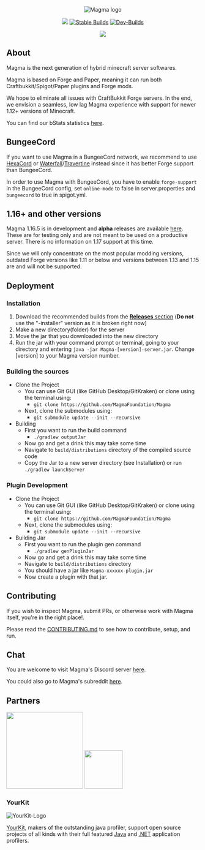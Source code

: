 <div align="center">
<img src="https://i.imgur.com/zTCTCWG.png" alt="Magma logo" align="middle"></img>

![](https://img.shields.io/badge/Minecraft%20Forge-1.12.2%20--%202855-orange.svg?style=for-the-badge)
[![Stable Builds](https://github.com/Hexeption/Magma/actions/workflows/stable-build.yml/badge.svg)](https://github.com/Hexeption/Magma/actions/workflows/stable-build.yml)
[![Dev-Builds](https://github.com/Hexeption/Magma/actions/workflows/dev-builds.yml/badge.svg)](https://github.com/Hexeption/Magma/actions/workflows/dev-builds.yml)

![](https://bstats.org/signatures/bukkit/magma.svg)
</div>

## About

Magma is the next generation of hybrid minecraft server softwares.

Magma is based on Forge and Paper, meaning it can run both Craftbukkit/Spigot/Paper plugins and Forge mods.

We hope to eliminate all issues with CraftBukkit Forge servers. In the end, we envision a seamless, low lag Magma experience with support for newer 1.12+ versions of Minecraft.

You can find our bStats statistics [here](https://bstats.org/plugin/bukkit/Magma/5445).

## BungeeCord

If you want to use Magma in a BungeeCord network, we recommend to use [HexaCord](https://github.com/HexagonMC/BungeeCord) or [Waterfall](https://github.com/PaperMC/Waterfall)/[Travertine](https://github.com/PaperMC/Travertine) instead since it has better Forge support than BungeeCord.

In order to use Magma with BungeeCord, you have to enable `forge-support` in the BungeeCord config, set `online-mode` to false in server.properties and `bungeecord` to true in spigot.yml.

## 1.16+ and other versions

Magma 1.16.5 is in development and **alpha** releases are available [here](https://github.com/magmafoundation/Magma-1.16.x). These are for testing only and are not meant to be used on a productive server.
There is no information on 1.17 support at this time.

Since we will only concentrate on the most popular modding versions, outdated Forge versions like 1.11 or below and versions between 1.13 and 1.15 are and will not be supported.

## Deployment

### Installation

1. Download the recommended builds from the [**Releases** section](https://github.com/magmafoundation/Magma/releases) (**Do not** use the "-installer" version as it is broken right now)
2. Make a new directory(folder) for the server
3. Move the jar that you downloaded into the new directory
4. Run the jar with your command prompt or terminal, going to your directory and entering `java -jar Magma-[version]-server.jar`. Change [version] to your Magma version number.

### Building the sources

- Clone the Project
  - You can use Git GUI (like GitHub Desktop/GitKraken) or clone using the terminal using:
    - `git clone https://github.com/MagmaFoundation/Magma`
  - Next, clone the submodules using:
    - `git submodule update --init --recursive`
- Building
  - First you want to run the build command
    - `./gradlew outputJar`
  - Now go and get a drink this may take some time
  - Navigate to `build/distributions` directory of the compiled source code
  - Copy the Jar to a new server directory (see Installation) or run `./gradlew launchServer`

### Plugin Development

- Clone the Project
  - You can use Git GUI (like GitHub Desktop/GitKraken) or clone using the terminal using:
    - `git clone https://github.com/MagmaFoundation/Magma`
  - Next, clone the submodules using:
    - `git submodule update --init --recursive`
- Building Jar
  - First you want to run the plugin gen command
    - `./gradlew genPluginJar`
  - Now go and get a drink this may take some time
  - Navigate to `build/distributions` directory
  - You should have a jar like `Magma-xxxxxx-plugin.jar`
  - Now create a plugin with that jar.

## Contributing

If you wish to inspect Magma, submit PRs, or otherwise work with Magma itself, you're in the right place!.

Please read the [CONTRIBUTING.md](https://github.com/magmafoundation/Magma/blob/master/CONTRIBUTING.md) to see how to contribute, setup, and run.

## Chat

You are welcome to visit Magma's Discord server [here](https://discord.gg/6rkqngA).

You could also go to Magma's subreddit [here](https://www.reddit.com/r/Magma).

## Partners
<a href="https://aternos.org/en/"><img src="https://company.aternos.org/img/logotype-blue.svg" width="200"></a>
<a href="https://craftycontrol.com/"><img src="https://i.imgur.com/243oDOX.png" width="100" height="100"></a>


### YourKit
![YourKit-Logo](https://www.yourkit.com/images/yklogo.png)

[YourKit](http://www.yourkit.com/), makers of the outstanding java profiler, support open source projects of all kinds with their full featured [Java](https://www.yourkit.com/java/profiler/index.jsp) and [.NET](https://www.yourkit.com/.net/profiler/index.jsp) application profilers.
